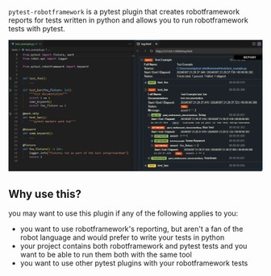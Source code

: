 `pytest-robotframework` is a pytest plugin that creates robotframework reports for tests written
in python and allows you to run robotframework tests with pytest.

![](./images/screenshot.png)

## Why use this?

you may want to use this plugin if any of the following applies to you:

- you want to use robotframework's reporting, but aren't a fan of the robot language and would prefer to write your tests in python
- your project contains both robotframework and pytest tests and you want to be able to run them both with the same tool
- you want to use other pytest plugins with your robotframework tests
